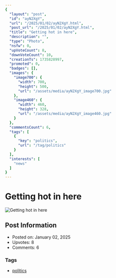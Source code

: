 ```yaml
---
{
  "layout": "post",
  "id": "ayN2XgY",
  "url": "/2025/01/02/ayN2XgY.html",
  "post_url": "/2025/01/02/ayN2XgY.html",
  "title": "Getting hot in here",
  "description": "",
  "type": "Photo",
  "nsfw": 0,
  "upVoteCount": 8,
  "downVoteCount": 10,
  "creationTs": 1735828997,
  "promoted": 0,
  "badges": [],
  "images": {
    "image700": {
      "width": 700,
      "height": 500,
      "url": "/assets/media/ayN2XgY_image700.jpg"
    },
    "image460": {
      "width": 460,
      "height": 328,
      "url": "/assets/media/ayN2XgY_image460.jpg"
    }
  },
  "commentsCount": 6,
  "tags": [
    {
      "key": "politics",
      "url": "/tag/politics"
    }
  ],
  "interests": [
    "news"
  ]
}
---
```


# Getting hot in here

![Getting hot in here](/assets/media/ayN2XgY_image700.jpg)

## Post Information

- Posted on: January 02, 2025
- Upvotes: 8
- Comments: 6

### Tags

- [politics](/tag/politics)
